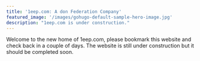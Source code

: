 ```yaml
---
title: '1eep.com: A don Federation Company'
featured_image: '/images/gohugo-default-sample-hero-image.jpg'
description: "1eep.com is under construction."
---
```


Welcome to the new home of 1eep.com, please bookmark this website and check back in a couple of days. The website is still under construction but it should be completed soon.
